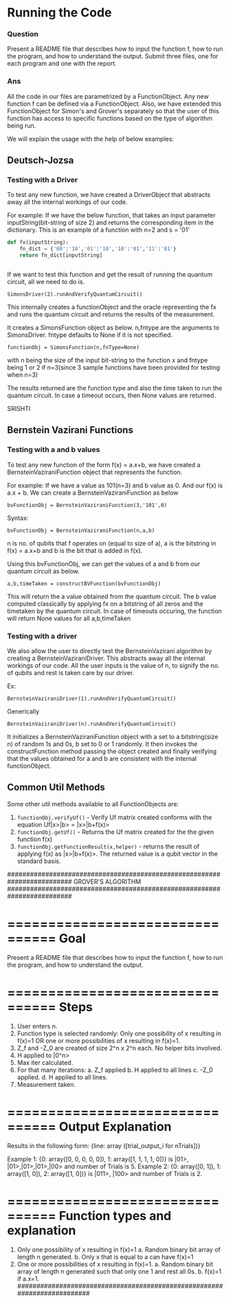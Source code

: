 # Running the Code

### Question
Present a README file that describes how to input the function f, how to run the program, and how to understand the output.
Submit three files, one for each program and one with the report.

### Ans 

All the code in our files are parametrized by a FunctionObject. Any new function f can be defined via a FunctionObject. Also, we have extended this FunctionObject for Simon's and Grover's separately so that the user of this function has access to specific functions based on the type of algorithm being run.

We will explain the usage with the help of below examples:

## Deutsch-Jozsa

### Testing with a Driver
To test any new function, we have created a DriverObject that abstracts away all the internal workings of our code.


For example:
If we have the below function, that takes an input parameter inputString(bit-string of size 2) and returns the corresponding item in the dictionary. This is an example of a function with n=2 and s = '01' 


```python
def fx(inputString):
	fn_dict = {'00':'10','01':'10','10':'01','11':'01'}  
	return fn_dict[inputString]



```

If we want to test this function and get the result of running the quantum circuit, all we need to do is.

```
SimonsDriver(2).runAndVerifyQuantumCircuit()
```

This internally creates a functionObject and the oracle representing the fx and runs the quantum circuit and returns the results of the measurement.

It creates a SimonsFunction object as below. n,fntype are the arguments to SimonsDriver. fntype defaults to None if it is not specified.

```
functionObj = SimonsFunction(n,fnType=None)
```

with n being the size of the input bit-string to the function x and fntype being 1 or 2 if n=3(since 3 sample functions have been provided for testing when n=3)


The results returned are the function type and also the time taken to run the quantum circuit. In case a timeout occurs, then None values are returned.

SRISHTI
## Bernstein Vazirani Functions


### Testing with a and b values
To test any new function of the form f(x) = a.x+b, we have created a BernsteinVaziraniFunction object that represents the function.


For example:
If we have a value as 101(n=3) and b value as 0. And our f(x) is a.x + b.
We can create a BernsteinVaziraniFunction as below


```
bvFunctionObj = BernsteinVaziraniFunction(3,'101',0)
```

Syntax:

```
bvFunctionObj = BernsteinVaziraniFunction(n,a,b)
```

n is no. of qubits that f operates on (equal to size of a), a is the bitstring in f(x) = a.x+b and b is the bit that is added in f(x). 


Using this bvFunctionObj, we can get the values of a and b from our quantum circuit as below.

```
a,b,timeTaken = constructBVFunction(bvFunctionObj)
```
This will return the a value obtained from the quantum circuit. The b value computed classically by applying fx on a bitstring of all zeros and the timetaken by the quantum circuit. In case of timeouts occuring, the function will return None values for all a,b,timeTaken

### Testing with a driver

We also allow the user to directly test the BernsteinVazirani algorithm by creating a BernsteinVaziraniDriver. This abstracts away all the internal workings of our code. All the user inputs is the value of n, to signify the no. of qubits and rest is taken care by our driver.

Ex:

```
BernsteinVaziraniDriver(1).runAndVerifyQuantumCircuit()
```

Generically 

```
BernsteinVaziraniDriver(n).runAndVerifyQuantumCircuit()
```

It initializes a BernsteinVaziraniFunction object with a set to a bitstring(size n) of random 1s and 0s, b set to 0 or 1 randomly. It then invokes the constructFunction method passing the object created and finally verifying that the values obtained for a and b are consistent with the internal functionObject.

## Common Util Methods

Some other util methods available to all FunctionObjects are:

1. `functionObj.verifyUf()` - Verify Uf matrix created conforms with the equation Uf|x>|b> = |x>|b+f(x)>
2. `functionObj.getUf()` - Returns the Uf matrix created for the the given function f(x)
3. `functionObj.getFunctionResult(x,helper)` - returns the result of applying f(x) as |x>|b+f(x)>. The returned value is a qubit vector in the standard basis.


#########################################################################
			GROVER'S ALGORITHM
#########################################################################

================================
Goal
================================

Present a README file that describes how to input the function f, how to run the program, and how to understand the output.

================================
Steps
================================

1. User enters n. 
2. Function type is selected randomly: Only one possibility of x resulting in f(x)=1 OR one or more possibilities of x resulting in f(x)=1.
3. Z_f and -Z_0 are created of size 2^n x 2^n each. No helper bits involved.
4. H applied to |0^n>
5. Max iter calculated.
6. For that many iterations:
	a. Z_f applied
	b. H applied to all lines
	c. -Z_0 applied.
	d. H applied to all lines.
7. Measurement taken.

================================
Output Explanation
================================

Results in the following form: {line: array ([trial_output_i for nTrials])}

Example 1: {0: array([0, 0, 0, 0, 0]), 1: array([1, 1, 1, 1, 0])} is |01>, |01>,|01>,|01>,|00> and number of Trials is 5.
Example 2: {0: array([0, 1]), 1: array([1, 0]), 2: array([1, 0])} is |011>, |100> and number of Trials is 2.

================================
Function types and explanation
================================

1. Only one possibility of x resulting in f(x)=1 
	a. Random binary bit array of length n generated.
	b. Only x that is equal to a can have f(x)=1
2. One or more possibilities of x resulting in f(x)=1.
	a. Random binary bit array of length n generated such that only one 1 and rest all 0s.
	b. f(x)=1 if a.x=1.
#########################################################################